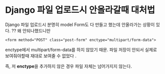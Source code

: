 # Django 파일 업로드시 안올라갈때 대처법

Django 파일 업로드시 분명히 model Form도 다 만들고 했는데 안올라가는 상황이 있다. ?? 왜 안되나했드니만

```markup
<form method="POST" class="post-form" enctype="multipart/form-data">
```

enctype에서 multipart/form-data를 하지 않았기 때문. 파일 저장이 안되서 실제로 보여줘야할때 재대로 보여줄 수 없었다 .

즉, 저 **enctype**을 추가하지 않은 경우 파일 자체는 넘어가지지 않는다.
